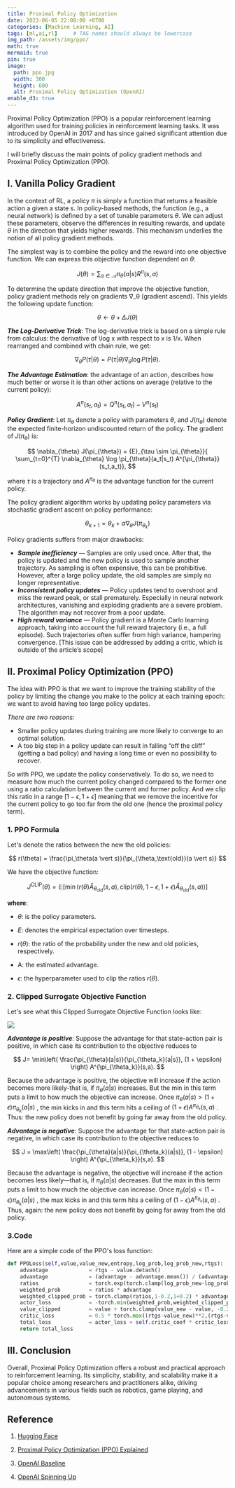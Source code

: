 ```yaml
---
title: Proximal Policy Optimization
date: 2023-06-05 22:00:00 +0700
categories: [Machine Learning, AI]
tags: [ml,ai,rl]     # TAG names should always be lowercase
img_path: /assets/img/ppo/
math: true
mermaid: true
pin: true
image:
  path: ppo.jpg
  width: 300
  height: 600
  alt: Proximal Policy Optimization (OpenAI)
enable_d3: true
---
```


Proximal Policy Optimization (PPO) is a popular reinforcement learning algorithm used for training policies in reinforcement learning tasks. It was introduced by OpenAI in 2017 and has since gained significant attention due to its simplicity and effectiveness.

I will briefly discuss the main points of policy gradient methods and Proximal Policy Optimization (PPO).

## I. Vanilla Policy Gradient

In the context of RL, a policy $\pi$ is simply a function that returns a feasible action a given a state s. In policy-based methods, the function (e.g., a neural network) is defined by a set of tunable parameters $\theta$. We can adjust these parameters, observe the differences in resulting rewards, and update $\theta$ in the direction that yields higher rewards. This mechanism underlies the notion of all policy gradient methods.

The simplest way is to combine the policy and the reward into one objective function. We can express this objective function dependent on $\theta$:

$$
J(\theta) 
=  \sum_{a \in \mathcal{A}} \pi_\theta(a \vert s) R^\pi(s, a)
$$

To determine the update direction that improve the objective function, policy gradient methods rely on gradients ∇_θ (gradient ascend). This yields the following update function:

$$
\theta \leftarrow \theta + \Delta J(\theta)
$$

***The Log-Derivative Trick***: The log-derivative trick is based on a simple rule from calculus: the derivative of \log x with respect to x is 1/x. When rearranged and combined with chain rule, we get:

$$
\nabla_{\theta} P(\tau | \theta) = P(\tau | \theta) \nabla_{\theta} \log P(\tau | \theta).
$$

***The Advantage Estimation***: the advantage of an action, describes how much better or worse it is than other actions on average (relative to the current policy):

$$
A^{\pi}(s_t,a_t) = Q^{\pi}(s_t,a_t) - V^{\pi}(s_t)
$$


***Policy Gradient***: Let $\pi_{\theta}$ denote a policy with parameters $\theta$, and $J(\pi_{\theta})$ denote the expected finite-horizon undiscounted return of the policy. The gradient of $J(\pi_{\theta})$ is:

$$
\nabla_{\theta} J(\pi_{\theta}) = {E}_{\tau \sim \pi_{\theta}}{
    \sum_{t=0}^{T} \nabla_{\theta} \log \pi_{\theta}(a_t|s_t) A^{\pi_{\theta}}(s_t,a_t)},
$$


where $\tau$ is a trajectory and $A^{\pi_{\theta}}$ is the advantage function for the current policy.

The policy gradient algorithm works by updating policy parameters via stochastic gradient ascent on policy performance:

$$
\theta_{k+1} = \theta_k + \alpha \nabla_{\theta} J(\pi_{\theta_k})
$$




Policy gradients suffers from major drawbacks:

- ***Sample inefficiency*** — Samples are only used once. After that, the policy is updated and the new policy is used to sample another trajectory. As sampling is often expensive, this can be prohibitive. However, after a large policy update, the old samples are simply no longer representative.
- ***Inconsistent policy updates*** — Policy updates tend to overshoot and miss the reward peak, or stall prematurely. Especially in neural network architectures, vanishing and exploding gradients are a severe problem. The algorithm may not recover from a poor update.
- ***High reward variance*** — Policy gradient is a Monte Carlo learning approach, taking into account the full reward trajectory (i.e., a full episode). Such trajectories often suffer from high variance, hampering convergence. [This issue can be addressed by adding a critic, which is outside of the article’s scope]


## II. Proximal Policy Optimization (PPO)

The idea with PPO is that we want to improve the training stability of the policy by limiting the change you make to the policy at each training epoch: we want to avoid having too large policy updates.

*There are two reasons:*

- Smaller policy updates during training are more likely to converge to an optimal solution.
- A too big step in a policy update can result in falling “off the cliff” (getting a bad policy) and having a long time or even no possibility to recover.

So with PPO, we update the policy conservatively. To do so, we need to measure how much the current policy changed compared to the former one using a ratio calculation between the current and former policy. And we clip this ratio in a range $[1-\epsilon,1+\epsilon]$ meaning that we remove the incentive for the current policy to go too far from the old one (hence the proximal policy term).

### 1. PPO Formula
Let's denote the ratios between the new  the old policies:

$$
r(\theta) = \frac{\pi_\theta(a \vert s)}{\pi_{\theta_\text{old}}(a \vert s)}
$$

We have the objective function:

$$
J^\text{CLIP} (\theta) = \mathbb{E} [ \min( r(\theta) \hat{A}_{\theta_\text{old}}(s, a), \text{clip}(r(\theta), 1 - \epsilon, 1 + \epsilon) \hat{A}_{\theta_\text{old}}(s, a))]
$$

**where**:
- $\theta$:  is the policy parameters.

- $E$:  denotes the empirical expectation over timesteps.

- $r(\theta)$: the ratio of the probability under the new and old policies, respectively.

- A: the estimated advantage.

- $\epsilon$: the hyperparameter used to clip the ratios $r(\theta)$.

### 2. Clipped Surrogate Objective Function

Let's see what this Clipped Surrogate Objective Function looks like:

![](clip-ppo-table.jpg)

***Advantage is positive***: Suppose the advantage for that state-action pair is positive, in which case its contribution to the objective reduces to

$$
J= \min\left(
\frac{\pi_{\theta}(a|s)}{\pi_{\theta_k}(a|s)}, (1 + \epsilon)
\right)  A^{\pi_{\theta_k}}(s,a).
$$

Because the advantage is positive, the objective will increase if the action becomes more likely-that is, if 
$\pi_{\theta}(a|s)$
increases. But the min in this term puts a limit to how much the objective can increase. Once 
$\pi_{\theta}(a|s)>(1+\epsilon)\pi_{\theta_k}(a|s)$
, the min kicks in and this term hits a ceiling of 
$(1+\epsilon)A^{\pi_{\theta_k}}(s,a)$
. Thus: the new policy does not benefit by going far away from the old policy.

***Advantage is negative***: Suppose the advantage for that state-action pair is negative, in which case its contribution to the objective reduces to

$$
J = \max\left(
\frac{\pi_{\theta}(a|s)}{\pi_{\theta_k}(a|s)}, (1 - \epsilon)
\right)  A^{\pi_{\theta_k}}(s,a).
$$

Because the advantage is negative, the objective will increase if the action becomes less likely—that is, if 
$\pi_{\theta}(a|s)$ 
decreases. But the max in this term puts a limit to how much the objective can increase. Once 
$\pi_{\theta}(a|s)<(1-\epsilon)\pi_{\theta_k}(a|s)$
, the max kicks in and this term hits a ceiling of 
$(1-\epsilon)A^{\pi_{\theta_k}}(s,a)$
. Thus, again: the new policy does not benefit by going far away from the old policy.

### 3.Code

Here are a simple code of the PPO's loss function:
```python
def PPOLoss(self,value,value_new,entropy,log_prob,log_prob_new,rtgs):
    advantage             = rtgs - value.detach()
    advantage             = (advantage - advantage.mean()) / (advantage.std()+1e-8)
    ratios                = torch.exp(torch.clamp(log_prob_new-log_prob.detach(),min=-1000.,max=20.))
    weighted_prob         = ratios * advantage
    weighted_clipped_prob = torch.clamp(ratios,1-0.2,1+0.2) * advantage
    actor_loss            = -torch.min(weighted_prob,weighted_clipped_prob)
    value_clipped         = value + torch.clamp(value_new - value, -0.2, 0.2)
    critic_loss           = 0.5 * torch.max((rtgs-value_new)**2,(rtgs-value_clipped)**2)
    total_loss            = actor_loss + self.critic_coef * critic_loss - self.entropy_coef * entropy
    return total_loss
```


## III. Conclusion

Overall, Proximal Policy Optimization offers a robust and practical approach to reinforcement learning. Its simplicity, stability, and scalability make it a popular choice among researchers and practitioners alike, driving advancements in various fields such as robotics, game playing, and autonomous systems.




## Reference

1. [Hugging Face](https://huggingface.co/blog/deep-rl-ppo)

2. [Proximal Policy Optimization (PPO) Explained](https://towardsdatascience.com/proximal-policy-optimization-ppo-explained-abed1952457b)

3. [OpenAI Baseline](https://openai.com/research/openai-baselines-ppo)

4. [OpenAI Spinning Up](https://spinningup.openai.com/en/latest/algorithms/ppo.html)